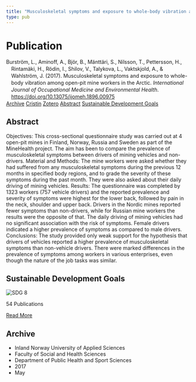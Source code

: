 ```yaml
---
title: "Musculoskeletal symptoms and exposure to whole-body vibration among open-pit mine workers in the Arctic"
type: pub
---
```

<h1>Publication</h1>
<article id="csl-bib-container-ZGZC3YVE" class="csl-bib-container">
  <div class="csl-bib-body" style="line-height: 1.35; padding-left: 1em; text-indent:-1em;">
  <div class="csl-entry">Burstr&#xF6;m, L., Aminoff, A., Bj&#xF6;r, B., M&#xE4;ntt&#xE4;ri, S., Nilsson, T., Pettersson, H., Rintam&#xE4;ki, H., R&#xF6;din, I., Shilov, V., Talykova, L., Vaktskjold, A., &amp; Wahlstr&#xF6;m, J. (2017). Musculoskeletal symptoms and exposure to whole-body vibration among open-pit mine workers in the Arctic. <i>International Journal of Occupational Medicine and Environmental Health</i>. <a href="https://doi.org/10.13075/ijomeh.1896.00975">https://doi.org/10.13075/ijomeh.1896.00975</a></div>
</div>
  <div class="csl-bib-buttons">
    <a href="#taxonomy-article-ZGZC3YVE" class="csl-bib-button">Archive</a>
    <a href="https://app.cristin.no/results/show.jsf?id=1467593" alt="Cristin URL" class="csl-bib-button">Cristin</a>
    <a href="http://zotero.org/groups/5022929/items/ZGZC3YVE" alt="Zotero URL" class="csl-bib-button">Zotero</a>
    <a href="#abstract-article-ZGZC3YVE" class="csl-bib-button">Abstract</a>
    <a href="#sdg-article-ZGZC3YVE" class="csl-bib-button">Sustainable Development Goals</a>
  </div>
  <div id="csl-bib-meta-container-ZGZC3YVE"></div>
</article>
<div id="csl-bib-meta-ZGZC3YVE" class="csl-bib-meta">
  <article id="abstract-article-ZGZC3YVE" class="abstract-article">
    <h1>Abstract</h1>
    Objectives: This cross-sectional questionnaire study was carried out at 4 open-pit mines in Finland, Norway, Russia and Sweden as part of the MineHealth project. The aim has been to compare the prevalence of musculoskeletal symptoms between drivers of mining vehicles and non-drivers. Material and Methods: The mine workers were asked whether they had suffered from any musculoskeletal symptoms during the previous 12 months in specified body regions, and to grade the severity of these symptoms during the past month. They were also asked about their daily driving of mining vehicles. Results: The questionnaire was completed 
by 1323 workers (757 vehicle drivers) and the reported prevalence and severity of symptoms were highest for the lower back, followed by pain in the neck, shoulder and upper back. Drivers in the Nordic mines reported fewer symptoms than non-drivers, while for Russian mine workers the results were the opposite of that. The daily driving of mining vehicles had no significant association with the risk of symptoms. Female drivers indicated a higher prevalence of symptoms as compared to male drivers. 
Conclusions: The study provided only weak support for the hypothesis that drivers of vehicles reported a higher prevalence of musculoskeletal symptoms than non-vehicle drivers. There were marked differences in the prevalence of symptoms among workers in various enterprises, even though the nature of the job tasks was similar.
  </article>
  <article id="sdg-article-ZGZC3YVE" class="sdg-article">
    <h1>Sustainable Development Goals</h1>
    <div class="sdg-container"><div id="sdg8" class="sdg">
<img src="{{< params subfolder >}}images/sdg/sdg08_en.png" class="image" alt="SDG 8">
<div class="sdg-overlay">
<p class="sdg-publication-count"><span>54</span> Publications</p>
<p><a href="https://sdgs.un.org/goals/goal8" class="sdg-read-more">Read More</a></p>
</div>
</div></div>
  </article>
  <article id="taxonomy-article-ZGZC3YVE" class="taxonomy-article">
    <h1>Archive</h1>
    <ul>
      <li>Inland Norway University of Applied Sciences</li>
      <li>Faculty of Social and Health Sciences</li>
      <li>Department of Public Health and Sport Sciences</li>
      <li>2017</li>
      <li>May</li>
    </ul>
  </article>
</div>
